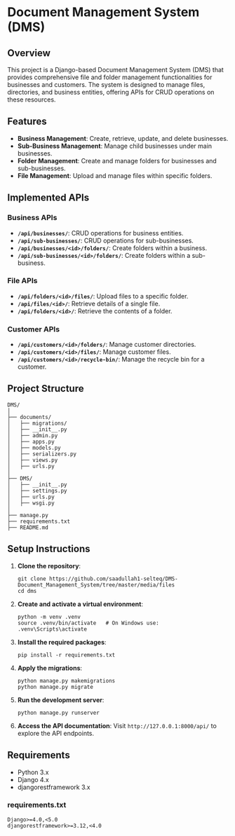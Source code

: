 
# Document Management System (DMS)

## Overview

This project is a Django-based Document Management System (DMS) that provides comprehensive file and folder management functionalities for businesses and customers. The system is designed to manage files, directories, and business entities, offering APIs for CRUD operations on these resources. 

## Features

- **Business Management**: Create, retrieve, update, and delete businesses.
- **Sub-Business Management**: Manage child businesses under main businesses.
- **Folder Management**: Create and manage folders for businesses and sub-businesses.
- **File Management**: Upload and manage files within specific folders.

## Implemented APIs

### Business APIs

- **`/api/businesses/`**: CRUD operations for business entities.
- **`/api/sub-businesses/`**: CRUD operations for sub-businesses.
- **`/api/businesses/<id>/folders/`**: Create folders within a business.
- **`/api/sub-businesses/<id>/folders/`**: Create folders within a sub-business.

### File APIs

- **`/api/folders/<id>/files/`**: Upload files to a specific folder.
- **`/api/files/<id>/`**: Retrieve details of a single file.
- **`/api/folders/<id>/`**: Retrieve the contents of a folder.

### Customer APIs

- **`/api/customers/<id>/folders/`**: Manage customer directories.
- **`/api/customers/<id>/files/`**: Manage customer files.
- **`/api/customers/<id>/recycle-bin/`**: Manage the recycle bin for a customer.

## Project Structure

```
DMS/
│
├── documents/
│   ├── migrations/
│   ├── __init__.py
│   ├── admin.py
│   ├── apps.py
│   ├── models.py
│   ├── serializers.py
│   ├── views.py
│   ├── urls.py
│
├── DMS/
│   ├── __init__.py
│   ├── settings.py
│   ├── urls.py
│   ├── wsgi.py
│
├── manage.py
├── requirements.txt
├── README.md
```

## Setup Instructions

1. **Clone the repository**:
   ```
   git clone https://github.com/saadullah1-selteq/DMS-Document_Management_System/tree/master/media/files
   cd dms
   ```

2. **Create and activate a virtual environment**:
   ```
   python -m venv .venv
   source .venv/bin/activate   # On Windows use: .venv\Scripts\activate
   ```

3. **Install the required packages**:
   ```
   pip install -r requirements.txt
   ```

4. **Apply the migrations**:
   ```
   python manage.py makemigrations
   python manage.py migrate
   ```

5. **Run the development server**:
   ```
   python manage.py runserver
   ```

6. **Access the API documentation**:
   Visit `http://127.0.0.1:8000/api/` to explore the API endpoints.

## Requirements

- Python 3.x
- Django 4.x
- djangorestframework 3.x


### requirements.txt

```plaintext
Django>=4.0,<5.0
djangorestframework>=3.12,<4.0
```

